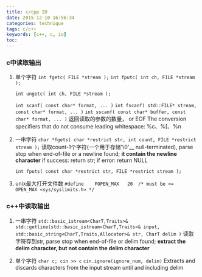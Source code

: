 ```yaml
---
title: c/cpp IO
date: 2015-12-10 16:56:34
categories: technique
tags: c/c++
keywords: [c++, c, io]
toc:
---
```


### c中读取输出

1. 单个字符
	`int fgetc( FILE *stream );`
	`int fputc( int ch, FILE *stream );`

	`int ungetc( int ch, FILE *stream );`

	`​int scanf( const char* format, ... )`
	`int fscanf( std::FILE* stream, const char* format, ... )`
	`int sscanf( const char* buffer, const char* format, ... )`
	返回读取的参数的数量， or EOF
	The conversion specifiers that do not consume leading whitespace: %c、%[、%n
<!-- more -->
2. 一串字符
	`char *fgets( char *restrict str, int count, FILE *restrict stream );`
   读取count-1个字符(一个用于存储'\0'__ null-terminated), parse stop when end-of-file or a newline found;  **it contain the newline character**
   if success: return str;  if error: return NULL

	`int fputs( const char *restrict str, FILE *restrict stream );`

3. unix最大打开文件数
	`#define	FOPEN_MAX	20	/* must be <= OPEN_MAX <sys/syslimits.h> */`

### c++中读取输出

1. 一串字符
	`std::basic_istream<CharT,Traits>& std::getline(std::basic_istream<CharT,Traits>& input, std::basic_string<CharT,Traits,Allocator>& str, CharT delim )`
	 读取字符存到str, parse stop when end-of-file or delim found; **extract the delim character, but not contain  the delim character**

2. 单个字符
	`char c; cin >> c`
	`cin.ignore(ignore_num, delim)`  Extracts and discards characters from the input stream until and including delim




